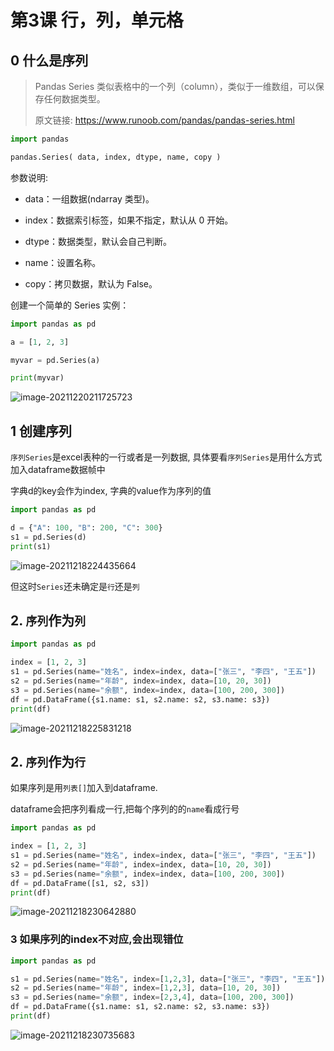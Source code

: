 # 第3课  行，列，单元格

## 0 什么是序列

> Pandas Series 类似表格中的一个列（column），类似于一维数组，可以保存任何数据类型。
>
> 原文链接: https://www.runoob.com/pandas/pandas-series.html

```python
import pandas

pandas.Series( data, index, dtype, name, copy )
```
参数说明:

- data：一组数据(ndarray 类型)。

- index：数据索引标签，如果不指定，默认从 0 开始。

- dtype：数据类型，默认会自己判断。

- name：设置名称。

- copy：拷贝数据，默认为 False。

创建一个简单的 Series 实例：

```python
import pandas as pd

a = [1, 2, 3]

myvar = pd.Series(a)

print(myvar)
```

![image-20211220211725723](https://markdown-1301532546.cos.ap-guangzhou.myqcloud.com/markdown/20211220211738.png)



## 1 创建序列



`序列Series`是excel表种的一行或者是一列数据, 具体要看`序列Series`是用什么方式加入dataframe数据帧中

字典d的key会作为index,  字典的value作为序列的值

```python
import pandas as pd

d = {"A": 100, "B": 200, "C": 300}
s1 = pd.Series(d)
print(s1)
```

![image-20211218224435664](https://markdown-1301532546.cos.ap-guangzhou.myqcloud.com/markdown/20211218231021.png)

但这时`Series`还未确定是`行`还是`列`



## 2. `序列`作为`列`

```python
import pandas as pd

index = [1, 2, 3]
s1 = pd.Series(name="姓名", index=index, data=["张三", "李四", "王五"])
s2 = pd.Series(name="年龄", index=index, data=[10, 20, 30])
s3 = pd.Series(name="余额", index=index, data=[100, 200, 300])
df = pd.DataFrame({s1.name: s1, s2.name: s2, s3.name: s3})
print(df)

```

![image-20211218225831218](https://markdown-1301532546.cos.ap-guangzhou.myqcloud.com/markdown/20211218231024.png)





## 2. `序列`作为`行`

如果序列是用`列表[]`加入到dataframe.

dataframe会把序列看成一行,把每个序列的的`name`看成行号

```python
import pandas as pd

index = [1, 2, 3]
s1 = pd.Series(name="姓名", index=index, data=["张三", "李四", "王五"])
s2 = pd.Series(name="年龄", index=index, data=[10, 20, 30])
s3 = pd.Series(name="余额", index=index, data=[100, 200, 300])
df = pd.DataFrame([s1, s2, s3])
print(df)
```

![image-20211218230642880](https://markdown-1301532546.cos.ap-guangzhou.myqcloud.com/markdown/20211218231027.png)



### 3 如果序列的index不对应,会出现错位



```python
import pandas as pd

s1 = pd.Series(name="姓名", index=[1,2,3], data=["张三", "李四", "王五"])
s2 = pd.Series(name="年龄", index=[1,2,3], data=[10, 20, 30])
s3 = pd.Series(name="余额", index=[2,3,4], data=[100, 200, 300])
df = pd.DataFrame({s1.name: s1, s2.name: s2, s3.name: s3})
print(df)
```

![image-20211218230735683](https://markdown-1301532546.cos.ap-guangzhou.myqcloud.com/markdown/20211218231029.png)
